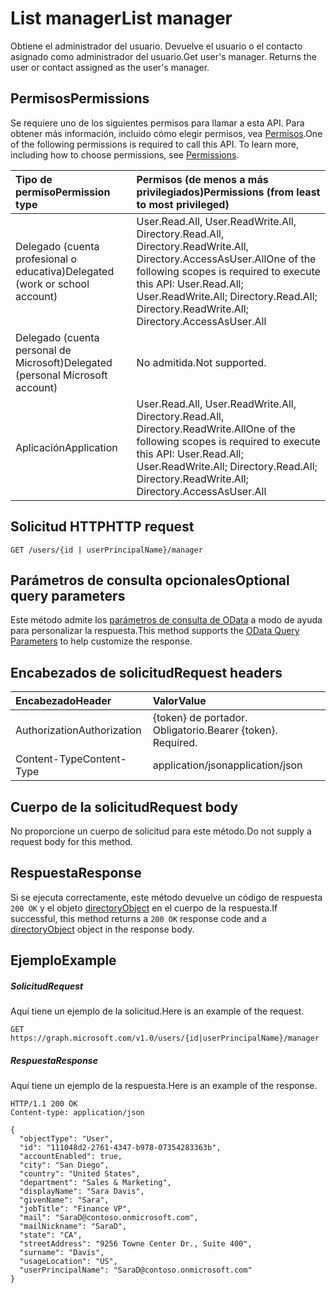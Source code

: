 # <a name="list-manager"></a><span data-ttu-id="9bf36-101">List manager</span><span class="sxs-lookup"><span data-stu-id="9bf36-101">List manager</span></span>

<span data-ttu-id="9bf36-p101">Obtiene el administrador del usuario. Devuelve el usuario o el contacto asignado como administrador del usuario.</span><span class="sxs-lookup"><span data-stu-id="9bf36-p101">Get user's manager. Returns the user or contact assigned as the user's manager.</span></span>
## <a name="permissions"></a><span data-ttu-id="9bf36-104">Permisos</span><span class="sxs-lookup"><span data-stu-id="9bf36-104">Permissions</span></span>
<span data-ttu-id="9bf36-p102">Se requiere uno de los siguientes permisos para llamar a esta API. Para obtener más información, incluido cómo elegir permisos, vea [Permisos](../../../concepts/permissions_reference.md).</span><span class="sxs-lookup"><span data-stu-id="9bf36-p102">One of the following permissions is required to call this API. To learn more, including how to choose permissions, see [Permissions](../../../concepts/permissions_reference.md).</span></span>

|<span data-ttu-id="9bf36-107">Tipo de permiso</span><span class="sxs-lookup"><span data-stu-id="9bf36-107">Permission type</span></span>      | <span data-ttu-id="9bf36-108">Permisos (de menos a más privilegiados)</span><span class="sxs-lookup"><span data-stu-id="9bf36-108">Permissions (from least to most privileged)</span></span>              |
|:--------------------|:---------------------------------------------------------|
|<span data-ttu-id="9bf36-109">Delegado (cuenta profesional o educativa)</span><span class="sxs-lookup"><span data-stu-id="9bf36-109">Delegated (work or school account)</span></span> | <span data-ttu-id="9bf36-110">User.Read.All, User.ReadWrite.All, Directory.Read.All, Directory.ReadWrite.All, Directory.AccessAsUser.All</span><span class="sxs-lookup"><span data-stu-id="9bf36-110">One of the following scopes is required to execute this API: User.Read.All; User.ReadWrite.All; Directory.Read.All; Directory.ReadWrite.All; Directory.AccessAsUser.All</span></span>    |
|<span data-ttu-id="9bf36-111">Delegado (cuenta personal de Microsoft)</span><span class="sxs-lookup"><span data-stu-id="9bf36-111">Delegated (personal Microsoft account)</span></span> | <span data-ttu-id="9bf36-112">No admitida.</span><span class="sxs-lookup"><span data-stu-id="9bf36-112">Not supported.</span></span>    |
|<span data-ttu-id="9bf36-113">Aplicación</span><span class="sxs-lookup"><span data-stu-id="9bf36-113">Application</span></span> | <span data-ttu-id="9bf36-114">User.Read.All, User.ReadWrite.All, Directory.Read.All, Directory.ReadWrite.All</span><span class="sxs-lookup"><span data-stu-id="9bf36-114">One of the following scopes is required to execute this API: User.Read.All; User.ReadWrite.All; Directory.Read.All; Directory.ReadWrite.All; Directory.AccessAsUser.All</span></span> |

## <a name="http-request"></a><span data-ttu-id="9bf36-115">Solicitud HTTP</span><span class="sxs-lookup"><span data-stu-id="9bf36-115">HTTP request</span></span>
<!-- { "blockType": "ignored" } -->
```http
GET /users/{id | userPrincipalName}/manager
```
## <a name="optional-query-parameters"></a><span data-ttu-id="9bf36-116">Parámetros de consulta opcionales</span><span class="sxs-lookup"><span data-stu-id="9bf36-116">Optional query parameters</span></span>
<span data-ttu-id="9bf36-117">Este método admite los [parámetros de consulta de OData](http://developer.microsoft.com/en-us/graph/docs/overview/query_parameters) a modo de ayuda para personalizar la respuesta.</span><span class="sxs-lookup"><span data-stu-id="9bf36-117">This method supports the [OData Query Parameters](http://developer.microsoft.com/en-us/graph/docs/overview/query_parameters) to help customize the response.</span></span>
## <a name="request-headers"></a><span data-ttu-id="9bf36-118">Encabezados de solicitud</span><span class="sxs-lookup"><span data-stu-id="9bf36-118">Request headers</span></span>
| <span data-ttu-id="9bf36-119">Encabezado</span><span class="sxs-lookup"><span data-stu-id="9bf36-119">Header</span></span>       | <span data-ttu-id="9bf36-120">Valor</span><span class="sxs-lookup"><span data-stu-id="9bf36-120">Value</span></span>|
|:-----------|:------|
| <span data-ttu-id="9bf36-121">Authorization</span><span class="sxs-lookup"><span data-stu-id="9bf36-121">Authorization</span></span>  | <span data-ttu-id="9bf36-p103">{token} de portador. Obligatorio.</span><span class="sxs-lookup"><span data-stu-id="9bf36-p103">Bearer {token}. Required.</span></span>  |
| <span data-ttu-id="9bf36-124">Content-Type</span><span class="sxs-lookup"><span data-stu-id="9bf36-124">Content-Type</span></span>   | <span data-ttu-id="9bf36-125">application/json</span><span class="sxs-lookup"><span data-stu-id="9bf36-125">application/json</span></span>  |

## <a name="request-body"></a><span data-ttu-id="9bf36-126">Cuerpo de la solicitud</span><span class="sxs-lookup"><span data-stu-id="9bf36-126">Request body</span></span>
<span data-ttu-id="9bf36-127">No proporcione un cuerpo de solicitud para este método.</span><span class="sxs-lookup"><span data-stu-id="9bf36-127">Do not supply a request body for this method.</span></span>

## <a name="response"></a><span data-ttu-id="9bf36-128">Respuesta</span><span class="sxs-lookup"><span data-stu-id="9bf36-128">Response</span></span>

<span data-ttu-id="9bf36-129">Si se ejecuta correctamente, este método devuelve un código de respuesta `200 OK` y el objeto [directoryObject](../resources/directoryobject.md) en el cuerpo de la respuesta.</span><span class="sxs-lookup"><span data-stu-id="9bf36-129">If successful, this method returns a `200 OK` response code and a [directoryObject](../resources/directoryobject.md) object in the response body.</span></span>
## <a name="example"></a><span data-ttu-id="9bf36-130">Ejemplo</span><span class="sxs-lookup"><span data-stu-id="9bf36-130">Example</span></span>
##### <a name="request"></a><span data-ttu-id="9bf36-131">Solicitud</span><span class="sxs-lookup"><span data-stu-id="9bf36-131">Request</span></span>
<span data-ttu-id="9bf36-132">Aquí tiene un ejemplo de la solicitud.</span><span class="sxs-lookup"><span data-stu-id="9bf36-132">Here is an example of the request.</span></span>
<!-- {
  "blockType": "request",
  "name": "get_manager"
}-->
```http
GET https://graph.microsoft.com/v1.0/users/{id|userPrincipalName}/manager
```
##### <a name="response"></a><span data-ttu-id="9bf36-133">Respuesta</span><span class="sxs-lookup"><span data-stu-id="9bf36-133">Response</span></span>
<span data-ttu-id="9bf36-134">Aquí tiene un ejemplo de la respuesta.</span><span class="sxs-lookup"><span data-stu-id="9bf36-134">Here is an example of the response.</span></span>
<!-- {
  "blockType": "response",
  "truncated": false,
  "@odata.type": "microsoft.graph.directoryObject",
  "isCollection": false
} -->
```http
HTTP/1.1 200 OK
Content-type: application/json

{
  "objectType": "User",
  "id": "111048d2-2761-4347-b978-07354283363b",
  "accountEnabled": true,
  "city": "San Diego",
  "country": "United States",
  "department": "Sales & Marketing",
  "displayName": "Sara Davis",
  "givenName": "Sara",
  "jobTitle": "Finance VP",
  "mail": "SaraD@contoso.onmicrosoft.com",
  "mailNickname": "SaraD",
  "state": "CA",
  "streetAddress": "9256 Towne Center Dr., Suite 400",
  "surname": "Davis",
  "usageLocation": "US",
  "userPrincipalName": "SaraD@contoso.onmicrosoft.com"
}
```

<!-- uuid: 8fcb5dbc-d5aa-4681-8e31-b001d5168d79
2015-10-25 14:57:30 UTC -->
<!-- {
  "type": "#page.annotation",
  "description": "List directReports",
  "keywords": "",
  "section": "documentation",
  "tocPath": ""
}-->

